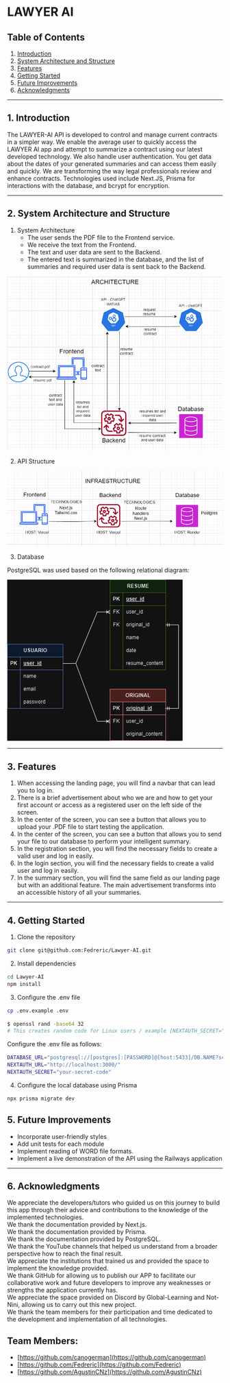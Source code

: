 # LAWYER AI

## **Table of Contents**

1. [Introduction](#1-introduction)
2. [System Architecture and Structure](#2-system-architecture-and-structure)
3. [Features](#3-features)
4. [Getting Started](#4-getting-started)
5. [Future Improvements](#5-future-improvements)
6. [Acknowledgments](#6-acknowledgments)

---

## **1. Introduction**

The LAWYER-AI API is developed to control and manage current contracts in a simpler way. We enable the average user to quickly access the LAWYER AI app and attempt to summarize a contract using our latest developed technology. We also handle user authentication. You get data about the dates of your generated summaries and can access them easily and quickly. We are transforming the way legal professionals review and enhance contracts. Technologies used include Next.JS, Prisma for interactions with the database, and bcrypt for encryption.

---

## **2. System Architecture and Structure**

1. System Architecture
   - The user sends the PDF file to the Frontend service.
   - We receive the text from the Frontend.
   - The text and user data are sent to the Backend.
   - The entered text is summarized in the database, and the list of summaries and required user data is sent back to the Backend.

![System Architecture](src/assets/architecture.png)

2. API Structure

![Structure](src/assets/infrastructure.png)

3. Database

PostgreSQL was used based on the following relational diagram:

![Diagram](src/assets/BD_Diagrams.png)

---

## **3. Features**

1. When accessing the landing page, you will find a navbar that can lead you to log in.
2. There is a brief advertisement about who we are and how to get your first account or access as a registered user on the left side of the screen.
3. In the center of the screen, you can see a button that allows you to upload your .PDF file to start testing the application.
4. In the center of the screen, you can see a button that allows you to send your file to our database to perform your intelligent summary.
5. In the registration section, you will find the necessary fields to create a valid user and log in easily.
6. In the login section, you will find the necessary fields to create a valid user and log in easily.
7. In the summary section, you will find the same field as our landing page but with an additional feature. The main advertisement transforms into an accessible history of all your summaries.

---

## **4. Getting Started**

1. Clone the repository

```bash 
git clone git@github.com:Fedreric/Lawyer-AI.git
```

2. Install dependencies

```bash 
cd Lawyer-AI
npm install
```

3. Configure the .env file

```bash
cp .env.example .env
```

```bash
$ openssl rand -base64 32
# This creates random code for Linux users / example [NEXTAUTH_SECRET="your-secret-code"]
```

Configure the .env file as follows:

```bash
DATABASE_URL="postgresql://[postgres]:[PASSWORD]@[host:5433]/DB.NAME?schema=public"
NEXTAUTH_URL="http://localhost:3000/"
NEXTAUTH_SECRET="your-secret-code"
``` 

4. Configure the local database using Prisma

```bash 
npx prisma migrate dev
```

## **5. Future Improvements**

- Incorporate user-friendly styles
- Add unit tests for each module
- Implement reading of WORD file formats.
- Implement a live demonstration of the API using the Railways application

---

## **6. Acknowledgments**

We appreciate the developers/tutors who guided us on this journey to build this app through their advice and contributions to the knowledge of the implemented technologies.<br>
We thank the documentation provided by Next.js.<br>
We thank the documentation provided by Prisma.<br>
We thank the documentation provided by PostgreSQL.<br>
We thank the YouTube channels that helped us understand from a broader perspective how to reach the final result.<br>
We appreciate the institutions that trained us and provided the space to implement the knowledge provided.<br>
We thank GitHub for allowing us to publish our APP to facilitate our collaborative work and future developers to improve any weaknesses or strengths the application currently has.<br>
We appreciate the space provided on Discord by Global-Learning and Not-Nini, allowing us to carry out this new project.<br>
We thank the team members for their participation and time dedicated to the development and implementation of all technologies.<br>

## **Team Members:**
- [https://github.com/canogerman](https://github.com/canogerman)
- [https://github.com/Fedreric](https://github.com/Fedreric)
- [https://github.com/AgustinCNz](https://github.com/AgustinCNz)